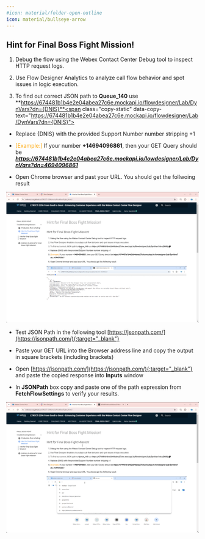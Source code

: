 ```yaml
---
#icon: material/folder-open-outline
icon: material/bullseye-arrow
---
```


## Hint for Final Boss Fight Mission!


1. Debug the flow using the Webex Contact Center Debug tool to inspect HTTP request logs.

2. Use Flow Designer Analytics to analyze call flow behavior and spot issues in logic execution.

3. To find out correct JSON path to **Queue_140** use **https://674481b1b4e2e04abea27c6e.mockapi.io/flowdesigner/Lab/DynVars?dn={DNIS}**<span class="copy-static" data-copy-text="https://674481b1b4e2e04abea27c6e.mockapi.io/flowdesigner/Lab/DynVars?dn={DNIS}"><span class="copy" title="Click to copy!"></span></span>
    
  - Replace {DNIS} with the provided Support Number number stripping +1
    
  - <span style="color: orange;">[Example:]</span> If your number **+14694096861**, then your GET Query should be ***https://674481b1b4e2e04abea27c6e.mockapi.io/lowdesigner/Lab/DynVars?dn=4694096861***

  - Open Chrome browser and past your URL. You should get the follwoing result
  
  ![Profiles](../graphics/Lab2/TshootHint-Chrometest.gif)
  
  - Test JSON Path in the following tool [https://jsonpath.com/](https://jsonpath.com/){:target="_blank"}
  
  - Paste your GET URL into the Browser address line and copy the output in square brackets (including brackets)
  
  - Open [https://jsonpath.com/](https://jsonpath.com/){:target="_blank"} and paste the copied response into **Inputs** window
  
  - In **JSONPath** box copy and paste one of the path expression from **FetchFlowSettings** to verify your results.
 
![Profiles](../graphics/Lab2/TshootHint-JSONPath.gif)

<script src='../template_assets/load.js'><script>